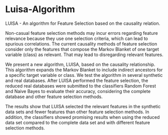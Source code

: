 # Luisa-Algorithm
LUISA - An algorithm for Feature Selection based on the causality relation.

Non-casual feature selection methods may incur errors regarding feature relevance because they use one selection criteria, which can lead to spurious correlations. The current causality methods of feature selection consider only the features that compose the Markov Blanket of one target variable (class) as relevant. That may lead to disregarding relevant features.

We present a new algorithm, LUISA, based on the causality relationship. This algorithm expands the Markov Blanket to include indirect ancestors for a specific target variable or class. We test the algorithm in several synthetic and real databases. After LUISA performed the feature selection, the reduced real databases were submitted to the classifiers Random Forest and Naive Bayes to evaluate their accuracy, considering the complete database and other feature selection methods.

The results show that LUISA selected the relevant features in the synthetic data sets and fewer features than other feature selection methods. In addition, the classifiers showed promising results when using the reduced data set compared to the complete data set and with different feature selection methods.
